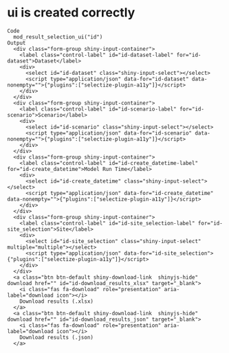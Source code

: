# ui is created correctly

    Code
      mod_result_selection_ui("id")
    Output
      <div class="form-group shiny-input-container">
        <label class="control-label" id="id-dataset-label" for="id-dataset">Dataset</label>
        <div>
          <select id="id-dataset" class="shiny-input-select"></select>
          <script type="application/json" data-for="id-dataset" data-nonempty="">{"plugins":["selectize-plugin-a11y"]}</script>
        </div>
      </div>
      <div class="form-group shiny-input-container">
        <label class="control-label" id="id-scenario-label" for="id-scenario">Scenario</label>
        <div>
          <select id="id-scenario" class="shiny-input-select"></select>
          <script type="application/json" data-for="id-scenario" data-nonempty="">{"plugins":["selectize-plugin-a11y"]}</script>
        </div>
      </div>
      <div class="form-group shiny-input-container">
        <label class="control-label" id="id-create_datetime-label" for="id-create_datetime">Model Run Time</label>
        <div>
          <select id="id-create_datetime" class="shiny-input-select"></select>
          <script type="application/json" data-for="id-create_datetime" data-nonempty="">{"plugins":["selectize-plugin-a11y"]}</script>
        </div>
      </div>
      <div class="form-group shiny-input-container">
        <label class="control-label" id="id-site_selection-label" for="id-site_selection">Site</label>
        <div>
          <select id="id-site_selection" class="shiny-input-select" multiple="multiple"></select>
          <script type="application/json" data-for="id-site_selection">{"plugins":["selectize-plugin-a11y"]}</script>
        </div>
      </div>
      <a class="btn btn-default shiny-download-link  shinyjs-hide" download href="" id="id-download_results_xlsx" target="_blank">
        <i class="fas fa-download" role="presentation" aria-label="download icon"></i>
        Download results (.xlsx)
      </a>
      <a class="btn btn-default shiny-download-link  shinyjs-hide" download href="" id="id-download_results_json" target="_blank">
        <i class="fas fa-download" role="presentation" aria-label="download icon"></i>
        Download results (.json)
      </a>

